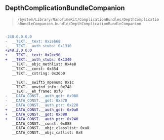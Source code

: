 ## DepthComplicationBundleCompanion

> `/System/Library/NanoTimeKit/ComplicationBundles/DepthComplicationBundleCompanion.bundle/DepthComplicationBundleCompanion`

```diff

-248.0.0.0.0
-  __TEXT.__text: 0x2eb68
-  __TEXT.__auth_stubs: 0x1310
+248.2.0.0.0
+  __TEXT.__text: 0x2ec90
+  __TEXT.__auth_stubs: 0x1340
   __TEXT.__objc_methlist: 0x4e8
   __TEXT.__const: 0x854
   __TEXT.__cstring: 0x20b0

   __TEXT.__swift5_mpenum: 0x1c
   __TEXT.__unwind_info: 0x748
   __TEXT.__eh_frame: 0xf0
-  __DATA_CONST.__auth_got: 0x988
-  __DATA_CONST.__got: 0x378
-  __DATA_CONST.__auth_ptr: 0x228
+  __DATA_CONST.__auth_got: 0x9a0
+  __DATA_CONST.__got: 0x380
+  __DATA_CONST.__auth_ptr: 0x240
   __DATA_CONST.__const: 0x888
   __DATA_CONST.__objc_classlist: 0xa8
   __DATA_CONST.__objc_catlist: 0x8

```
